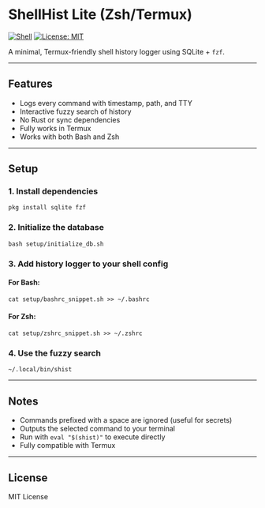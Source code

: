 # ShellHist Lite (Zsh/Termux)

[![Shell](https://img.shields.io/badge/shell-zsh-blue.svg)](https://www.zsh.org/)
[![License: MIT](https://img.shields.io/badge/License-MIT-yellow.svg)](https://opensource.org/licenses/MIT)

A minimal, Termux-friendly shell history logger using SQLite + `fzf`.

---

## Features

- Logs every command with timestamp, path, and TTY
- Interactive fuzzy search of history
- No Rust or sync dependencies
- Fully works in Termux
- Works with both Bash and Zsh

---

## Setup

### 1. Install dependencies

    pkg install sqlite fzf

### 2. Initialize the database

    bash setup/initialize_db.sh

### 3. Add history logger to your shell config

#### For Bash:

    cat setup/bashrc_snippet.sh >> ~/.bashrc

#### For Zsh:

    cat setup/zshrc_snippet.sh >> ~/.zshrc

### 4. Use the fuzzy search

    ~/.local/bin/shist

---

## Notes

- Commands prefixed with a space are ignored (useful for secrets)
- Outputs the selected command to your terminal
- Run with `eval "$(shist)"` to execute directly
- Fully compatible with Termux

---

## License

MIT License
